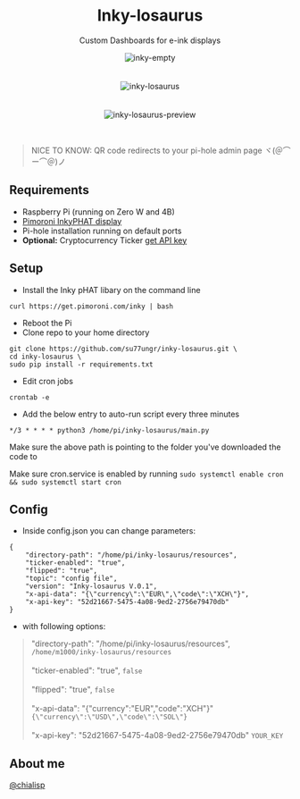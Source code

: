 
  <div align="center">
  
  #  Inky-losaurus 
   Custom Dashboards for e-ink displays
  </div>
 
 <div align="center">
 
![inky-empty](https://user-images.githubusercontent.com/69374354/190515213-0754d728-cc06-440f-adb7-18ff0a2a1e2f.png)
<br><br>
<br>
![inky-losaurus](https://user-images.githubusercontent.com/69374354/190515235-84974961-f46f-4417-b627-bd83541c6267.png)
<br><br><br>
![inky-losaurus-preview](https://user-images.githubusercontent.com/69374354/190515533-cacd056c-9dad-4c64-90dc-4896bcd49cf8.png)
<br>
  </h3>

   </div>
   
<br> 

> NICE TO KNOW: QR code redirects to your pi-hole admin page ヾ(＠⌒ー⌒＠)ノ
  
 
## Requirements

  
- Raspberry Pi (running on Zero W and 4B)
- [Pimoroni InkyPHAT display](https://shop.pimoroni.com/products/inky-phat?variant=12549254938707)
- Pi-hole installation running on default ports
- **Optional:** Cryptocurrency Ticker <a href="https://www.livecoinwatch.com/tools/api#try">get API key</a>


## Setup
- Install the Inky pHAT libary on the command line
```
curl https://get.pimoroni.com/inky | bash
```
- Reboot the Pi
- Clone repo to your home directory
```
git clone https://github.com/su77ungr/inky-losaurus.git \
cd inky-losaurus \
sudo pip install -r requirements.txt

```

- Edit cron jobs
```
crontab -e
```
- Add the below entry to auto-run script every three minutes
```
*/3 * * * * python3 /home/pi/inky-losaurus/main.py
```
Make sure the above path is pointing to the folder you've downloaded the code to

Make sure cron.service is enabled by running  `sudo systemctl enable cron && sudo systemctl start cron`
## Config
- Inside config.json you can change parameters:

```
{
    "directory-path": "/home/pi/inky-losaurus/resources",
    "ticker-enabled": "true",
    "flipped": "true",
    "topic": "config file",
    "version": "Inky-losaurus V.0.1",
    "x-api-data": "{\"currency\":\"EUR\",\"code\":\"XCH\"}",
    "x-api-key": "52d21667-5475-4a08-9ed2-2756e79470db"
}
```
- with following options: 

> "directory-path": "/home/pi/inky-losaurus/resources", `/home/m1000/inky-losaurus/resources` <br><br>
> "ticker-enabled": "true", `false` <br><br>
> "flipped": "true", `false` <br><br>
> "x-api-data": "{\"currency\":\"EUR\",\"code\":\"XCH\"}"  `{\"currency\":\"USD\",\"code\":\"SOL\"}`  <br><br>
> "x-api-key": "52d21667-5475-4a08-9ed2-2756e79470db" `YOUR_KEY` 

## About me

<a href="https://twitter.com/chialisp"> @chialisp </a>

